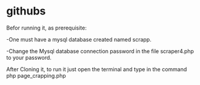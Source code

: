 # githubs
Befor running it, as prerequisite:

  -One must have a mysql database created named scrapp.
  
  -Change the Mysql database connection password in the file scraper4.php to your password.
  
After Cloning it, to run it just open the terminal and type in the command php page_crapping.php
